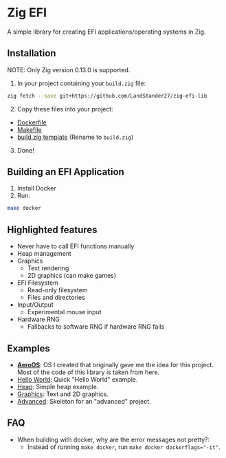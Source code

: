 # Zig EFI

A simple library for creating EFI applications/operating systems in Zig.

## Installation
NOTE: Only Zig version 0.13.0 is supported.
1. In your project containing your `build.zig` file:
```sh
zig fetch --save git+https://github.com/LandStander27/zig-efi-lib
```
2. Copy these files into your project:
- [Dockerfile](Dockerfile)
- [Makefile](Makefile)
- [build.zig template](build.zig.template) (Rename to `build.zig`)
3. Done!

## Building an EFI Application
1. Install Docker
2. Run:
```sh
make docker
```

## Highlighted features
* Never have to call EFI functions manually
* Heap management
* Graphics
	* Text rendering
	* 2D graphics (can make games)
* EFI Filesystem
	* Read-only filesystem
	* Files and directories
* Input/Output
	* Experimental mouse input
* Hardware RNG
	* Fallbacks to software RNG if hardware RNG fails

## Examples
* **[AeroOS](https://github.com/LandStander27/AeroOS)**: OS I created that originally gave me the idea for this project. Most of the code of this library is taken from here.
* [Hello World](examples/hello): Quick "Hello World" example.
* [Heap](examples/heap): Simple heap example.
* [Graphics](examples/graphics): Text and 2D graphics.
* [Advanced](examples/advanced): Skeleton for an "advanced" project.

## FAQ
* When building with docker, why are the error messages not pretty?:
	* Instead of running `make docker`, run `make docker dockerflags="-it"`.